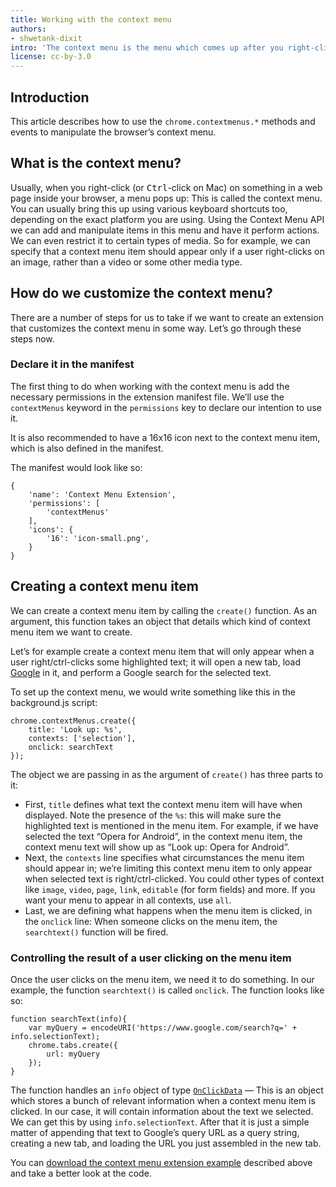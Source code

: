 ```yaml
---
title: Working with the context menu
authors:
- shwetank-dixit
intro: 'The context menu is the menu which comes up after you right-click on a page. Integrating your extension into this menu might provide useful functionality.'
license: cc-by-3.0
---
```


## Introduction

This article describes how to use the `chrome.contextmenus.*` methods and events to manipulate the browser’s context menu.

## What is the context menu?

Usually, when you right-click (or <kbd>Ctrl</kbd>-click on Mac) on something in a web page inside your browser, a menu pops up: This is called the context menu. You can usually bring this up using various keyboard shortcuts too, depending on the exact platform you are using. Using the Context Menu API we can add and manipulate items in this menu and have it perform actions. We can even restrict it to certain types of media. So for example, we can specify that a context menu item should appear only if a user right-clicks on an image, rather than a video or some other media type.

## How do we customize the context menu?

There are a number of steps for us to take if we want to create an extension that customizes the context menu in some way. Let’s go through these steps now.

### Declare it in the manifest

The first thing to do when working with the context menu is add the necessary permissions in the extension manifest file. We’ll use the `contextMenus` keyword in the `permissions` key to declare our intention to use it.

It is also recommended to have a 16x16 icon next to the context menu item, which is also defined in the manifest.

The manifest would look like so:

	{
		'name': 'Context Menu Extension',
		'permissions': [
			'contextMenus'
		],
		'icons': {
			'16': 'icon-small.png',
		}
	}

## Creating a context menu item

We can create a context menu item by calling the `create()` function. As an argument, this function takes an object that details which kind of context menu item we want to create.

Let’s for example create a context menu item that will only appear when a user right/ctrl-clicks some highlighted text; it will open a new tab, load [Google](http://www.google.com) in it, and perform a Google search for the selected text.

To set up the context menu, we would write something like this in the background.js script:

	chrome.contextMenus.create({
		title: 'Look up: %s',
		contexts: ['selection'],
		onclick: searchText
	});

The object we are passing in as the argument of `create()` has three parts to it:

- First, `title` defines what text the context menu item will have when displayed. Note the presence of the `%s`: this will make sure the highlighted text is mentioned in the menu item. For example, if we have selected the text “Opera for Android”, in the context menu item, the context menu text will show up as “Look up: Opera for Android”.
- Next, the `contexts` line specifies what circumstances the menu item should appear in; we’re limiting this context menu item to only appear when selected text is right/ctrl-clicked. You could other types of context like `image`, `video`, `page`, `link`, `editable` (for form fields) and more. If you want your menu to appear in all contexts, use `all`.
- Last, we are defining what happens when the menu item is clicked, in the `onclick` line: When someone clicks on the menu item, the `searchtext()` function will be fired.

### Controlling the result of a user clicking on the menu item

Once the user clicks on the menu item, we need it to do something. In our example, the function `searchtext()` is called `onclick`. The function looks like so:

	function searchText(info){
		var myQuery = encodeURI('https://www.google.com/search?q=' + info.selectionText);
		chrome.tabs.create({
			url: myQuery
		});
	}

The function handles an `info` object of type [`OnClickData`](https://developer.chrome.com/extensions/contextMenus#type-OnClickData) — This is an object which stores a bunch of relevant information when a context menu item is clicked. In our case, it will contain information about the text we selected. We can get this by using `info.selectionText`. After that it is just a simple matter of appending that text to Google’s query URL as a query string, creating a new tab, and loading the URL you just assembled in the new tab.

You can [download the context menu extension example](/extensions/extension-samples/context-menu-selected-text.crx) described above and take a better look at the code.
